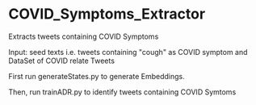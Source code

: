 # COVID_Symptoms_Extractor
Extracts tweets containing COVID Symptoms

Input: seed texts i.e. tweets containing "cough" as COVID symptom and DataSet of COVID relate Tweets

First run generateStates.py to generate Embeddings. 

Then, run trainADR.py to identify tweets containing COVID Symtoms
